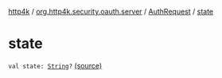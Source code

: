 [http4k](../../index.md) / [org.http4k.security.oauth.server](../index.md) / [AuthRequest](index.md) / [state](./state.md)

# state

`val state: `[`String`](https://kotlinlang.org/api/latest/jvm/stdlib/kotlin/-string/index.html)`?` [(source)](https://github.com/http4k/http4k/blob/master/http4k-security-oauth/src/main/kotlin/org/http4k/security/oauth/server/AuthRequest.kt#L11)